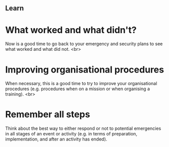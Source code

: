 
## Learn

# What worked and what didn&#39;t?
Now is a good time to go back to your emergency and security plans to see what worked and what did not.
&lt;br&gt;
# Improving organisational procedures
When necessary, this is a good time to try to improve your organisational procedures (e.g. procedures when on a mission or when organising a training).
&lt;br&gt;
# Remember all steps
Think about the best way to either respond or not to potential emergencies in all stages of an event or activity (e.g. in terms of preparation, implementation, and after an activity has ended).
